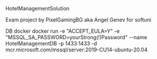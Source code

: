 HotelManagementSolution

Exam project by PixelGamingBG aka Angel Genev for softuni

DB docker 
docker run -e "ACCEPT_EULA=Y" -e "MSSQL_SA_PASSWORD=yourStrong(!)Password" --name HotelManagementDB -p 1433:1433 -d mcr.microsoft.com/mssql/server:2019-CU14-ubuntu-20.04
